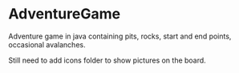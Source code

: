 AdventureGame
=============

Adventure game in java containing pits, rocks, start and end points, occasional avalanches.

Still need to add icons folder to show pictures on the board.
